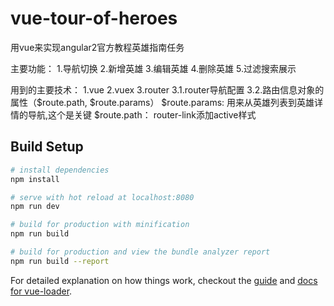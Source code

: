 # vue-tour-of-heroes

用vue来实现angular2官方教程英雄指南任务

主要功能：
1.导航切换
2.新增英雄
3.编辑英雄
4.删除英雄
5.过滤搜索展示

用到的主要技术：
1.vue
2.vuex
3.router
  3.1.router导航配置
  3.2.路由信息对象的属性（$route.path, $route.params）
  $route.params: 用来从英雄列表到英雄详情的导航,这个是关键
  $route.path： router-link添加active样式


## Build Setup

``` bash
# install dependencies
npm install

# serve with hot reload at localhost:8080
npm run dev

# build for production with minification
npm run build

# build for production and view the bundle analyzer report
npm run build --report
```

For detailed explanation on how things work, checkout the [guide](http://vuejs-templates.github.io/webpack/) and [docs for vue-loader](http://vuejs.github.io/vue-loader).
